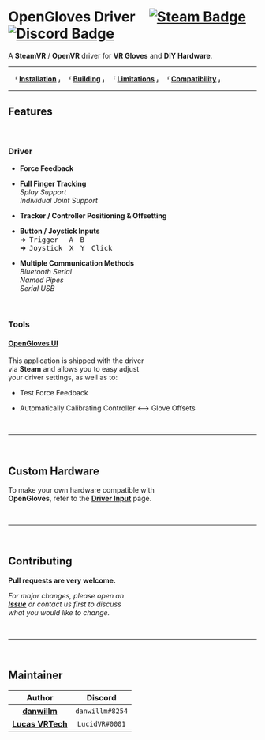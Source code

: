 # OpenGloves Driver [![Steam Badge]][Steam] [![Discord Badge]][Discord]

A **SteamVR** / **OpenVR** driver for **VR Gloves** and **DIY Hardware**.<br>

---

 **⸢ [Installation] ⸥**
 **⸢ [Building] ⸥**
 **⸢ [Limitations] ⸥**
 **⸢ [Compatibility] ⸥**

---

## Features

<br>

### Driver

- **Force Feedback**

- **Full Finger Tracking** <br>
    *Splay Support* <br>
    *Individual Joint Support*

- **Tracker / Controller Positioning & Offsetting** <br>

- **Button / Joystick Inputs** <br>
    **➜** <kbd>Trigger</kbd>    <kbd>A</kbd> <kbd>B</kbd> <br>
    **➜** <kbd>Joystick</kbd> <kbd>X</kbd> <kbd>Y</kbd> <kbd>Click</kbd>

- **Multiple Communication Methods** <br>
    *Bluetooth Serial* <br>
    *Named Pipes* <br>
    *Serial USB*

<br>

### Tools

#### [OpenGloves UI]

This application is shipped with the driver <br>
via **Steam** and allows you to easy adjust <br>
your driver settings, as well as to:

- Test Force Feedback

- Automatically Calibrating Controller ⟷ Glove Offsets

<br>

---

<br>

## Custom Hardware

To make your own hardware compatible with <br>
**OpenGloves**, refer to the **[Driver Input]** page. <br>

<br>

---

<br>

## Contributing

**Pull requests are very welcome.**

*For major changes, please open an* <br>
***[Issue]*** *or contact us first to discuss* <br>
*what you would like to change.*

<br>

---

<br>

## Maintainer

| Author | Discord |
|:------:|:-------:|
| **[danwillm]** | `danwillm#8254` |
| **[Lucas VRTech]** | `LucidVR#0001` |




<!----------------------------------------------------------------------------->

[Steam Badge]: https://img.shields.io/badge/Steam-000000?style=for-the-badge&logo=steam&logoColor=white
[Discord Badge]: https://img.shields.io/badge/Discord-7289DA?style=for-the-badge&logo=discord&logoColor=white

[Discord]: https://discord.gg/lucidvr
[Steam]: https://store.steampowered.com/app/1574050/OpenGloves
[Steam Page]: https://store.steampowered.com/app/1574050/OpenGloves

[Installation]: docs/Installation.md
[Building]: docs/Building.md
[Limitations]: docs/Limitations.md
[Compatibility]: docs/Compatibility.md

[UI]: https://github.com/lucidVR/opengloves-ui
[OpenGloves UI]: https://github.com/lucidVR/opengloves-ui

[Driver Input]: https://github.com/LucidVR/opengloves-driver/wiki/Driver-Input

[Issue]: https://github.com/LucidVR/opengloves-driver/issues

[Danwillm]: https://github.com/danwillm
[Lucas VRTech]: https://github.com/lucas-vrtech
